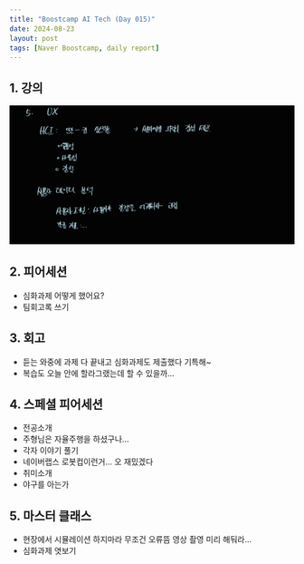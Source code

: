```yaml
---
title: "Boostcamp AI Tech (Day 015)"
date: 2024-08-23
layout: post
tags: [Naver Boostcamp, daily report]
---
```

## 1. 강의
![week3_8](/assets/image/image8.png)

## 2. 피어세션
- 심화과제 어떻게 했어요?
- 팀회고록 쓰기

## 3. 회고
- 듣는 와중에 과제 다 끝내고 심화과제도 제출했다 기특해~
- 복습도 오늘 안에 할라그랬는데 할 수 있을까...

## 4. 스페셜 피어세션
- 전공소개
- 주형님은 자율주행을 하셨구나...
- 각자 이야기 풀기
- 네이버랩스 로봇컵이런거... 오 재밌겠다
- 취미소개
- 야구를 아는가

## 5. 마스터 클래스
- 현장에서 시뮬레이션 하지마라 무조건 오류뜸 영상 촬영 미리 해둬라...
- 심화과제 엿보기 